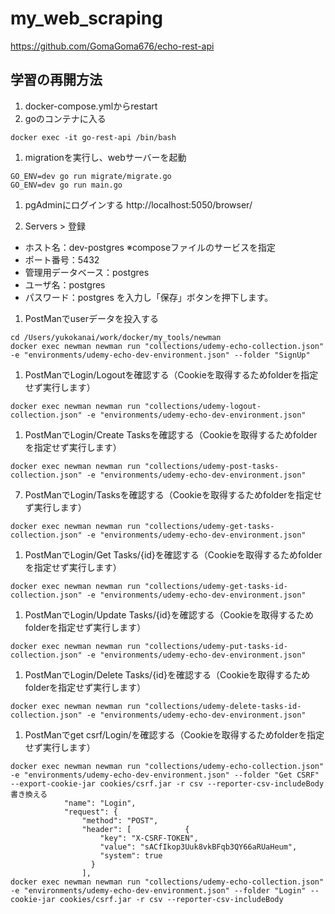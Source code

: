 # my_web_scraping
https://github.com/GomaGoma676/echo-rest-api
## 学習の再開方法
1. docker-compose.ymlからrestart
1. goのコンテナに入る
```
docker exec -it go-rest-api /bin/bash
```
1. migrationを実行し、webサーバーを起動
```
GO_ENV=dev go run migrate/migrate.go
GO_ENV=dev go run main.go
```
1. pgAdminにログインする
http://localhost:5050/browser/

1. Servers > 登録
- ホスト名：dev-postgres ※composeファイルのサービスを指定
- ポート番号：5432
- 管理用データベース：postgres
- ユーザ名：postgres
- パスワード：postgres
を入力し「保存」ボタンを押下します。

1. PostManでuserデータを投入する
```
cd /Users/yukokanai/work/docker/my_tools/newman
docker exec newman newman run "collections/udemy-echo-collection.json" -e "environments/udemy-echo-dev-environment.json" --folder "SignUp"
```

1. PostManでLogin/Logoutを確認する（Cookieを取得するためfolderを指定せず実行します）
```
docker exec newman newman run "collections/udemy-logout-collection.json" -e "environments/udemy-echo-dev-environment.json" 
```

1. PostManでLogin/Create Tasksを確認する（Cookieを取得するためfolderを指定せず実行します）
```
docker exec newman newman run "collections/udemy-post-tasks-collection.json" -e "environments/udemy-echo-dev-environment.json" 
```

7. PostManでLogin/Tasksを確認する（Cookieを取得するためfolderを指定せず実行します）
```
docker exec newman newman run "collections/udemy-get-tasks-collection.json" -e "environments/udemy-echo-dev-environment.json" 
```
1. PostManでLogin/Get Tasks/{id}を確認する（Cookieを取得するためfolderを指定せず実行します）
```
docker exec newman newman run "collections/udemy-get-tasks-id-collection.json" -e "environments/udemy-echo-dev-environment.json" 
```
1. PostManでLogin/Update Tasks/{id}を確認する（Cookieを取得するためfolderを指定せず実行します）
```
docker exec newman newman run "collections/udemy-put-tasks-id-collection.json" -e "environments/udemy-echo-dev-environment.json" 
```
1. PostManでLogin/Delete Tasks/{id}を確認する（Cookieを取得するためfolderを指定せず実行します）
```
docker exec newman newman run "collections/udemy-delete-tasks-id-collection.json" -e "environments/udemy-echo-dev-environment.json" 
```
1. PostManでget csrf/Login/を確認する（Cookieを取得するためfolderを指定せず実行します）
```
docker exec newman newman run "collections/udemy-echo-collection.json" -e "environments/udemy-echo-dev-environment.json" --folder "Get CSRF" --export-cookie-jar cookies/csrf.jar -r csv --reporter-csv-includeBody
書き換える
			"name": "Login",
			"request": {
				"method": "POST",
				"header": [            {
					"key": "X-CSRF-TOKEN",
					"value": "sACfIkop3Uuk8vkBFqb3QY66aRUaHeum",
					"system": true
				  }
				],
docker exec newman newman run "collections/udemy-echo-collection.json" -e "environments/udemy-echo-dev-environment.json" --folder "Login" --cookie-jar cookies/csrf.jar -r csv --reporter-csv-includeBody

```